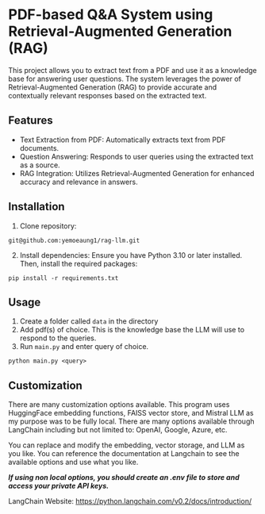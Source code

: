 # PDF-based Q&A System using Retrieval-Augmented Generation (RAG)

This project allows you to extract text from a PDF and use it as a knowledge base for answering user questions. The system leverages the power of Retrieval-Augmented Generation (RAG) to provide accurate and contextually relevant responses based on the extracted text.

## Features
- Text Extraction from PDF: Automatically extracts text from PDF documents.
- Question Answering: Responds to user queries using the extracted text as a source.
- RAG Integration: Utilizes Retrieval-Augmented Generation for enhanced accuracy and relevance in answers.

## Installation
1. Clone repository:
``` 
git@github.com:yemoeaung1/rag-llm.git
```

2. Install dependencies:
Ensure you have Python 3.10 or later installed. Then, install the required packages:
```
pip install -r requirements.txt
```

## Usage 
1. Create a folder called `data` in the directory
2. Add pdf(s) of choice. This is the knowledge base the LLM will use to respond to the queries.
3. Run `main.py` and enter query of choice.

```
python main.py <query>
```

## Customization
There are many customization options available. This program uses HuggingFace embedding functions, FAISS vector store, and Mistral LLM as my purpose was to be fully local. There are many options available through LangChain including but not limited to: OpenAI, Google, Azure, etc.

You can replace and modify the embedding, vector storage, and LLM as you like. You can reference the documentation at Langchain to see the available options and use what you like.

***If using non local options, you should create an .env file to store and access your private API keys.***

LangChain Website: https://python.langchain.com/v0.2/docs/introduction/


